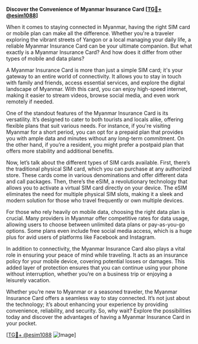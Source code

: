 **Discover the Convenience of Myanmar Insurance Card [[TG💪+ @esim1088](https://t.me/s/esim1088)]**

When it comes to staying connected in Myanmar, having the right SIM card or mobile plan can make all the difference. Whether you're a traveler exploring the vibrant streets of Yangon or a local managing your daily life, a reliable Myanmar Insurance Card can be your ultimate companion. But what exactly is a Myanmar Insurance Card? And how does it differ from other types of mobile and data plans?

A Myanmar Insurance Card is more than just a simple SIM card; it's your gateway to an entire world of connectivity. It allows you to stay in touch with family and friends, access essential services, and explore the digital landscape of Myanmar. With this card, you can enjoy high-speed internet, making it easier to stream videos, browse social media, and even work remotely if needed.

One of the standout features of the Myanmar Insurance Card is its versatility. It’s designed to cater to both tourists and locals alike, offering flexible plans that suit various needs. For instance, if you're visiting Myanmar for a short period, you can opt for a prepaid plan that provides you with ample data and minutes without any long-term commitment. On the other hand, if you’re a resident, you might prefer a postpaid plan that offers more stability and additional benefits.

Now, let’s talk about the different types of SIM cards available. First, there’s the traditional physical SIM card, which you can purchase at any authorized store. These cards come in various denominations and offer different data and call packages. Then, there’s the eSIM, a revolutionary technology that allows you to activate a virtual SIM card directly on your device. The eSIM eliminates the need for multiple physical SIM slots, making it a sleek and modern solution for those who travel frequently or own multiple devices.

For those who rely heavily on mobile data, choosing the right data plan is crucial. Many providers in Myanmar offer competitive rates for data usage, allowing users to choose between unlimited data plans or pay-as-you-go options. Some plans even include free social media access, which is a huge plus for avid users of platforms like Facebook and Instagram.

In addition to connectivity, the Myanmar Insurance Card also plays a vital role in ensuring your peace of mind while traveling. It acts as an insurance policy for your mobile device, covering potential losses or damages. This added layer of protection ensures that you can continue using your phone without interruption, whether you’re on a business trip or enjoying a leisurely vacation.

Whether you’re new to Myanmar or a seasoned traveler, the Myanmar Insurance Card offers a seamless way to stay connected. It’s not just about the technology; it’s about enhancing your experience by providing convenience, reliability, and security. So, why wait? Explore the possibilities today and discover the advantages of having a Myanmar Insurance Card in your pocket.

[[TG💪+ @esim1088](https://t.me/s/esim1088) ![Image](https://i.postimg.cc/Y0z9fWf4/image.png)]